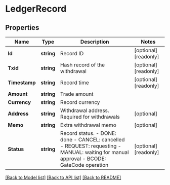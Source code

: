 # LedgerRecord

## Properties

Name | Type | Description | Notes
------------ | ------------- | ------------- | -------------
**Id** | **string** | Record ID | [optional] [readonly] 
**Txid** | **string** | Hash record of the withdrawal | [optional] [readonly] 
**Timestamp** | **string** | Record time | [optional] [readonly] 
**Amount** | **string** | Trade amount | 
**Currency** | **string** | Record currency | 
**Address** | **string** | Withdrawal address. Required for withdrawals | [optional] 
**Memo** | **string** | Extra withdrawal memo | [optional] 
**Status** | **string** | Record status.  - DONE: done - CANCEL: cancelled - REQUEST: requesting - MANUAL: waiting for manual approval - BCODE: GateCode operation | [optional] [readonly] 

[[Back to Model list]](../README.md#documentation-for-models) [[Back to API list]](../README.md#documentation-for-api-endpoints) [[Back to README]](../README.md)


